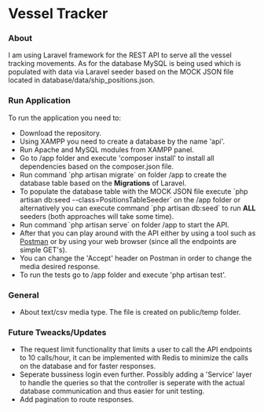 <h1> Vessel Tracker </h1>

<h3> About </h3>
<p>
    I am using Laravel framework for the REST API to serve all the vessel tracking movements.
    As for the database MySQL is being used which is populated with data via Laravel seeder based
    on the MOCK JSON file located in database/data/ship_positions.json. 
</p>

<h3> Run Application </h3>
<p>
    To run the application you need to:
    <ul>
        <li> Download the repository. </li>
        <li> Using XAMPP you need to create a database by the name 'api'. </li>
        <li> Run Apache and MySQL modules from XAMPP panel. </li>
        <li> Go to /app folder and execute 'composer install' to install all dependencies based on the composer.json file. </li>
        <li> Run command `php artisan migrate` on folder /app to create the database table based on the <b>Migrations</b> of Laravel. </li>
        <li> 
            To populate the database table with the MOCK JSON file execute 
            `php artisan db:seed --class=PositionsTableSeeder` on the /app folder or 
            alternatively you can execute command `php artisan db:seed` to run 
            <b>ALL</b> seeders (both approaches will take some time). 
        </li>
        <li> Run command `php artisan serve` on folder /app to start the API.  </li>
        <li> 
            After that you can play around with the API either by using a tool such as 
            <a href='https://www.postman.com/'>Postman</a> or by using your web browser 
            (since all the endpoints are simple GET's). 
        </li>
        <li> You can change the 'Accept' header on Postman in order to change the media desired response. </li>
        <li> To run the tests go to /app folder and execute 'php artisan test'. </li>
    </ul>
</p>

<h3> General </h3>
<p>
    <ul>
        <li> About text/csv media type. The file is created on public/temp folder. </li>
    </ul>
</p>

<h3> Future Tweacks/Updates </h3>
<p>
    <ul>
        <li> 
            The request limit functionality that limits a user to call the API endpoints 
            to 10 calls/hour, it can be implemented with Redis to minimize the calls on the 
            database and for faster responses. 
        </li>
        <li> 
            Seperate bussiness login even further. Possibly adding a 'Service' layer to handle
            the queries so that the controller is seperate with the actual database communication
            and thus easier for unit testing.
        </li>
        <li> 
            Add pagination to route responses.
        </li>
    </ul>
</p>